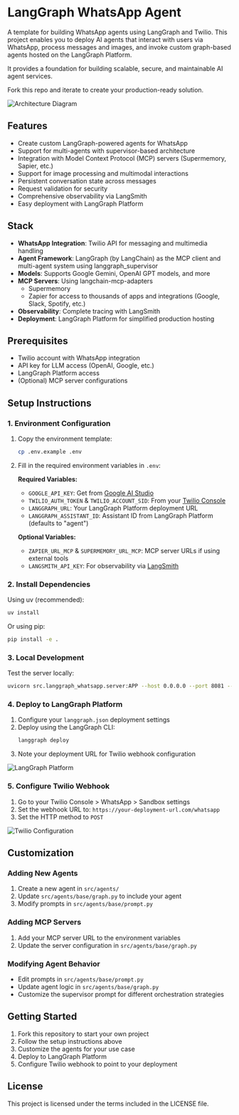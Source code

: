 # LangGraph WhatsApp Agent

A template for building WhatsApp agents using LangGraph and Twilio. This project enables you to deploy AI agents that interact with users via WhatsApp, process messages and images, and invoke custom graph-based agents hosted on the LangGraph Platform.

It provides a foundation for building scalable, secure, and maintainable AI agent services.

Fork this repo and iterate to create your production-ready solution.

![Architecture Diagram](./docs/app_architecture_v0.1.0.png)

## Features

- Create custom LangGraph-powered agents for WhatsApp
- Support for multi-agents with supervisor-based architecture
- Integration with Model Context Protocol (MCP) servers (Supermemory, Sapier, etc.)
- Support for image processing and multimodal interactions
- Persistent conversation state across messages
- Request validation for security
- Comprehensive observability via LangSmith
- Easy deployment with LangGraph Platform

## Stack

- **WhatsApp Integration**: Twilio API for messaging and multimedia handling
- **Agent Framework**: LangGraph (by LangChain) as the MCP client and multi-agent system using langgraph_supervisor
- **Models**: Supports Google Gemini, OpenAI GPT models, and more
- **MCP Servers**:
  Using langchain-mcp-adapters
  - Supermemory
  - Zapier for access to thousands of apps and integrations (Google, Slack, Spotify, etc.)
- **Observability**: Complete tracing with LangSmith
- **Deployment**: LangGraph Platform for simplified production hosting

## Prerequisites

- Twilio account with WhatsApp integration
- API key for LLM access (OpenAI, Google, etc.)
- LangGraph Platform access
- (Optional) MCP server configurations

## Setup Instructions

### 1. Environment Configuration

1. Copy the environment template:
   ```bash
   cp .env.example .env
   ```

2. Fill in the required environment variables in `.env`:

   **Required Variables:**
   - `GOOGLE_API_KEY`: Get from [Google AI Studio](https://aistudio.google.com/)
   - `TWILIO_AUTH_TOKEN` & `TWILIO_ACCOUNT_SID`: From your [Twilio Console](https://console.twilio.com/)
   - `LANGGRAPH_URL`: Your LangGraph Platform deployment URL
   - `LANGGRAPH_ASSISTANT_ID`: Assistant ID from LangGraph Platform (defaults to "agent")

   **Optional Variables:**
   - `ZAPIER_URL_MCP` & `SUPERMEMORY_URL_MCP`: MCP server URLs if using external tools
   - `LANGSMITH_API_KEY`: For observability via [LangSmith](https://smith.langchain.com/)

### 2. Install Dependencies

Using uv (recommended):
```bash
uv install
```

Or using pip:
```bash
pip install -e .
```

### 3. Local Development

Test the server locally:
```bash
uvicorn src.langgraph_whatsapp.server:APP --host 0.0.0.0 --port 8081 --reload
```

### 4. Deploy to LangGraph Platform

1. Configure your `langgraph.json` deployment settings
2. Deploy using the LangGraph CLI:
   ```bash
   langgraph deploy
   ```
3. Note your deployment URL for Twilio webhook configuration

![LangGraph Platform](./docs/langgraph-platform_config.png)

### 5. Configure Twilio Webhook

1. Go to your Twilio Console > WhatsApp > Sandbox settings
2. Set the webhook URL to: `https://your-deployment-url.com/whatsapp`
3. Set the HTTP method to `POST`

![Twilio Configuration](./docs/twilio_config.png)

## Customization

### Adding New Agents

1. Create a new agent in `src/agents/`
2. Update `src/agents/base/graph.py` to include your agent
3. Modify prompts in `src/agents/base/prompt.py`

### Adding MCP Servers

1. Add your MCP server URL to the environment variables
2. Update the server configuration in `src/agents/base/graph.py`

### Modifying Agent Behavior

- Edit prompts in `src/agents/base/prompt.py`
- Update agent logic in `src/agents/base/graph.py`
- Customize the supervisor prompt for different orchestration strategies

## Getting Started

1. Fork this repository to start your own project
2. Follow the setup instructions above
3. Customize the agents for your use case
4. Deploy to LangGraph Platform
5. Configure Twilio webhook to point to your deployment

## License

This project is licensed under the terms included in the LICENSE file.